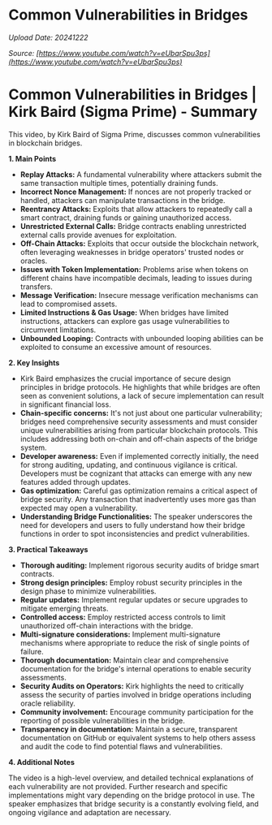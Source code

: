 # Common Vulnerabilities in Bridges

*Upload Date: 20241222*

*Source: [https://www.youtube.com/watch?v=eUbqrSpu3ps](https://www.youtube.com/watch?v=eUbqrSpu3ps)*

# Common Vulnerabilities in Bridges | Kirk Baird (Sigma Prime) - Summary

This video, by Kirk Baird of Sigma Prime, discusses common vulnerabilities in blockchain bridges.

**1. Main Points**

* **Replay Attacks:**  A fundamental vulnerability where attackers submit the same transaction multiple times, potentially draining funds.
* **Incorrect Nonce Management:**  If nonces are not properly tracked or handled, attackers can manipulate transactions in the bridge.
* **Reentrancy Attacks:**  Exploits that allow attackers to repeatedly call a smart contract, draining funds or gaining unauthorized access.
* **Unrestricted External Calls:**  Bridge contracts enabling unrestricted external calls provide avenues for exploitation.
* **Off-Chain Attacks:**  Exploits that occur outside the blockchain network, often leveraging weaknesses in bridge operators' trusted nodes or oracles.
* **Issues with Token Implementation:** Problems arise when tokens on different chains have incompatible decimals, leading to issues during transfers.
* **Message Verification:** Insecure message verification mechanisms can lead to compromised assets.
* **Limited Instructions & Gas Usage:** When bridges have limited instructions, attackers can explore gas usage vulnerabilities to circumvent limitations.
* **Unbounded Looping:**  Contracts with unbounded looping abilities can be exploited to consume an excessive amount of resources.


**2. Key Insights**

* Kirk Baird emphasizes the crucial importance of secure design principles in bridge protocols. He highlights that while bridges are often seen as convenient solutions, a lack of secure implementation can result in significant financial loss.
* **Chain-specific concerns:** It's not just about one particular vulnerability; bridges need comprehensive security assessments and must consider unique vulnerabilities arising from particular blockchain protocols. This includes addressing both on-chain and off-chain aspects of the bridge system.
* **Developer awareness:**  Even if implemented correctly initially, the need for strong auditing, updating, and continuous vigilance is critical. Developers must be cognizant that attacks can emerge with any new features added through updates.
* **Gas optimization:** Careful gas optimization remains a critical aspect of bridge security. Any transaction that inadvertently uses more gas than expected may open a vulnerability.
* **Understanding Bridge Functionalities:** The speaker underscores the need for developers and users to fully understand how their bridge functions in order to spot inconsistencies and predict vulnerabilities.

**3. Practical Takeaways**

* **Thorough auditing:** Implement rigorous security audits of bridge smart contracts.
* **Strong design principles:**  Employ robust security principles in the design phase to minimize vulnerabilities.
* **Regular updates:** Implement regular updates or secure upgrades to mitigate emerging threats.
* **Controlled access:** Employ restricted access controls to limit unauthorized off-chain interactions with the bridge.
* **Multi-signature considerations:** Implement multi-signature mechanisms where appropriate to reduce the risk of single points of failure.
* **Thorough documentation:** Maintain clear and comprehensive documentation for the bridge's internal operations to enable security assessments.
* **Security Audits on Operators:**  Kirk highlights the need to critically assess the security of parties involved in bridge operations including oracle reliability.
* **Community involvement:** Encourage community participation for the reporting of possible vulnerabilities in the bridge.
* **Transparency in documentation:** Maintain a secure, transparent documentation on GitHub or equivalent systems to help others assess and audit the code to find potential flaws and vulnerabilities.


**4. Additional Notes**

The video is a high-level overview, and detailed technical explanations of each vulnerability are not provided. Further research and specific implementations might vary depending on the bridge protocol in use.  The speaker emphasizes that bridge security is a constantly evolving field, and ongoing vigilance and adaptation are necessary.